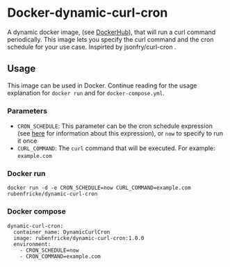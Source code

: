 # Docker-dynamic-curl-cron

A dynamic docker image, (see [DockerHub](https://hub.docker.com/r/rubenfricke/dynamic-curl-cron)), that will run a curl command periodically. This image lets you specify the curl command and the cron schedule for your use case. Inspirted by jsonfry/curl-cron .

## Usage

This image can be used in Docker. Continue reading for the usage explanation for `docker run` and for `docker-compose.yml`.

### Parameters

- `CRON_SCHEDULE`: This parameter can be the cron schedule expression (see [here](https://en.wikipedia.org/wiki/Cron) for information about this expression), or `now` to specify to run it once
- `CURL_COMMAND`: The `curl` command that will be executed. For example: `example.com`

### Docker run
    
    docker run -d -e CRON_SCHEDULE=now CURL_COMMAND=example.com rubenfricke/dynamic-curl-cron

### Docker compose

  ```
  dynamic-curl-cron:
    container_name: DynamicCurlCron
    image: rubenfricke/dynamic-curl-cron:1.0.0
    environment:
      - CRON_SCHEDULE=now
      - CRON_COMMAND=example.com
  ```

